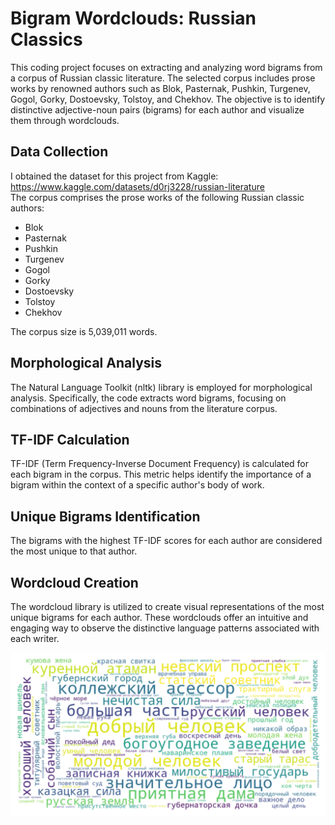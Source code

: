 # Bigram Wordclouds: Russian Classics

This coding project focuses on extracting and analyzing word bigrams from a corpus of Russian classic literature. The selected corpus includes prose works by renowned authors such as Blok, Pasternak, Pushkin, Turgenev, Gogol, Gorky, Dostoevsky, Tolstoy, and Chekhov. The objective is to identify distinctive adjective-noun pairs (bigrams) for each author and visualize them through wordclouds.

## Data Collection
I obtained the dataset for this project from Kaggle: https://www.kaggle.com/datasets/d0rj3228/russian-literature \
The corpus comprises the prose works of the following Russian classic authors:

- Blok 
- Pasternak 
- Pushkin
- Turgenev
- Gogol
- Gorky
- Dostoevsky
- Tolstoy
- Chekhov

The corpus size is 5,039,011 words.

## Morphological Analysis
The Natural Language Toolkit (nltk) library is employed for morphological analysis. Specifically, the code extracts word bigrams, focusing on combinations of adjectives and nouns from the literature corpus.

## TF-IDF Calculation
TF-IDF (Term Frequency-Inverse Document Frequency) is calculated for each bigram in the corpus. This metric helps identify the importance of a bigram within the context of a specific author's body of work.

## Unique Bigrams Identification
The bigrams with the highest TF-IDF scores for each author are considered the most unique to that author.

## Wordcloud Creation
The wordcloud library is utilized to create visual representations of the most unique bigrams for each author. These wordclouds offer an intuitive and engaging way to observe the distinctive language patterns associated with each writer.

![Wordcloud](wordcloud.png)
